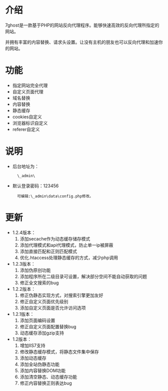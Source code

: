 # 介绍

7ghost是一款基于PHP的网站反向代理程序。能够快速高效的反向代理所指定的网站。

并拥有丰富的内容替换、请求头设置。让没有主机的朋友也可以反向代理和加速你的网站。

# 功能

* 指定网站完全代理
* 自定义页面代理
* 域名替换
* 内容替换
* 静态缓存
* cookies自定义
* 浏览器标识自定义
* referer自定义

# 说明

* 后台地址为：

        \_admin\

* 默认登录密码：123456

        可编辑:\_admin\data\config.php修改。

# 更新

* 1.2.4版本：
    1. 添加secache作为动态缓存储存模式
    2. 添加代理模式和api代理模式，防止单一ip被屏蔽
    3. 添加直接匹配和正则匹配模式
    4. 优化.htaccess处理静态缓存的方式，减少php调用
* 1.2.3版本：
    1. 添加伪原创功能
    2. 添加程序所在二级目录可设置，解决部分空间不能自动获取的问题
    3. 修正全文搜索的bug
* 1.2.2版本：
    1. 修正伪静态实现方式，对搜索引擎更加友好
    2. 修正自定义页面优先级别
    3. 添加自定义页面是否允许访问选项
* 1.2.1版本：
    1. 添加页面编码设置
    2. 修正自定义页面配置替换bug
    3. 动态缓存添加gzip支持
* 1.2版本：
    1. 增加IIS7支持
    2. 修改静态缓存模式，将静态文件集中保存
    3. 添加动态缓存
    4. 添加全站伪静态功能
    5. 添加内容替换DOM功能
    6. 添加清空静态、动态缓存功能
    7. 修正内容替换正则表达bug